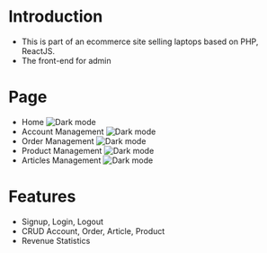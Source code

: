# **Introduction**

-   This is part of an ecommerce site selling laptops based on PHP, ReactJS.
-   The front-end for admin

# **Page**

-   Home
    ![Dark mode](https://res.cloudinary.com/messavatars/image/upload/v1691571912/Home_admin_pz1sra.png)
-   Account Management
    ![Dark mode](https://res.cloudinary.com/messavatars/image/upload/v1691571912/Account_admin_bnntqz.png)
-   Order Management
    ![Dark mode](https://res.cloudinary.com/messavatars/image/upload/v1691571912/Orders_admin_fw7bi3.png)
-   Product Management
    ![Dark mode](https://res.cloudinary.com/messavatars/image/upload/v1691571913/Product_admin_owxcy4.png)
-   Articles Management
    ![Dark mode](https://res.cloudinary.com/messavatars/image/upload/v1691571912/Articles_admin_lowv8y.png)

# **Features**

-   Signup, Login, Logout
-   CRUD Account, Order, Article, Product
-   Revenue Statistics
